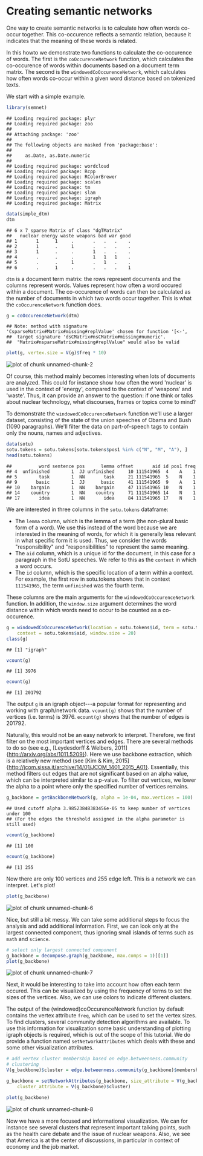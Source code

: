 Creating semantic networks
========================================================

One way to create semantic networks is to calculate how often words co-occur together. This co-occurence reflects a semantic relation, because it indicates that the meaning of these words is related.

In this howto we demonstrate two functions to calculate the co-occurence of words. The first is the `coOccurenceNetwork` function, which calculates the co-occurence of words within documents based on a document term matrix. The second is the `windowedCoOccurenceNetwork`, which calculates how often words co-occur within a given word distance based on tokenized texts.

We start with a simple example. 


```r
library(semnet)
```

```
## Loading required package: plyr
## Loading required package: zoo
## 
## Attaching package: 'zoo'
## 
## The following objects are masked from 'package:base':
## 
##     as.Date, as.Date.numeric
## 
## Loading required package: wordcloud
## Loading required package: Rcpp
## Loading required package: RColorBrewer
## Loading required package: scales
## Loading required package: tm
## Loading required package: slam
## Loading required package: igraph
## Loading required package: Matrix
```

```r
data(simple_dtm)
dtm
```

```
## 6 x 7 sparse Matrix of class "dgTMatrix"
##   nuclear energy waste weapons bad war good
## 1       1      1     .       .   .   .    .
## 2       1      .     1       .   .   .    .
## 3       1      .     .       1   .   .    .
## 4       .      .     .       1   1   1    .
## 5       .      .     1       .   1   .    .
## 6       .      1     .       .   .   .    1
```


`dtm` is a document term matrix: the rows represent documents and the columns represent words. Values represent how often a word occured within a document. The co-occurence of words can then be calculated as the number of documents in which two words occur together. This is what the `coOccurenceNetwork` function does. 


```r
g = coOccurenceNetwork(dtm)
```

```
## Note: method with signature 'CsparseMatrix#Matrix#missing#replValue' chosen for function '[<-',
##  target signature 'dsCMatrix#nsCMatrix#missing#numeric'.
##  "Matrix#nsparseMatrix#missing#replValue" would also be valid
```

```r
plot(g, vertex.size = V(g)$freq * 10)
```

![plot of chunk unnamed-chunk-2](figure/unnamed-chunk-2.png) 


Of course, this method mainly becomes interesting when lots of documents are analyzed. This could for instance show how often the word 'nuclear' is used in the context of 'energy', compared to the context of 'weapons' and 'waste'. Thus, it can provide an answer to the question: if one think or talks about nuclear technology, what discourses, frames or topics come to mind?

To demonstrate the `windowedCoOccurenceNetwork` function we'll use a larger dataset, consisting of the state of the union speeches of Obama and Bush (1090 paragraphs). We'll filter the data on part-of-speech tags to contain only the nouns, names and adjectives.


```r
data(sotu)
sotu.tokens = sotu.tokens[sotu.tokens$pos1 %in% c("N", "M", "A"), ]
head(sotu.tokens)
```

```
##          word sentence pos      lemma offset       aid id pos1 freq
## 4  unfinished        1  JJ unfinished     10 111541965  4    A    1
## 5        task        1  NN       task     21 111541965  5    N    1
## 9       basic        1  JJ      basic     41 111541965  9    A    1
## 10    bargain        1  NN    bargain     47 111541965 10    N    1
## 14    country        1  NN    country     71 111541965 14    N    1
## 17       idea        1  NN       idea     84 111541965 17    N    1
```


We are interested in three columns in the `sotu.tokens` dataframe: 
* The `lemma` column, which is the lemma of a term (the non-plural basic form of a word). We use this instead of the word because we are interested in the meaning of words, for which it is generally less relevant in what specific form it is used. Thus, we consider the words "responsibility" and "responsibilities" to represent the same meaning.
* The `aid` column, which is a unique id for the document, in this case for a paragraph in the SotU speeches. We refer to this as the `context` in which a word occurs.
* The `id` column, which is the specific location of a term within a context. For example, the first row in sotu.tokens shows that in context `111541965`, the term `unfinished` was the fourth term.

These columns are the main arguments for the `windowedCoOccurenceNetwork` function. In addition, the `window.size` argument determines the word distance within which words need to occur to be counted as a co-occurence.


```r
g = windowedCoOccurenceNetwork(location = sotu.tokens$id, term = sotu.tokens$lemma, 
    context = sotu.tokens$aid, window.size = 20)
class(g)
```

```
## [1] "igraph"
```

```r
vcount(g)
```

```
## [1] 3976
```

```r
ecount(g)
```

```
## [1] 201792
```


The output `g` is an igraph object---a popular format for representing and working with graph/network data. `vcount(g)` shows that the number of vertices (i.e. terms) is 3976. `ecount(g)` shows that the number of edges is 201792. 

Naturally, this would not be an easy network to interpret. Therefore, we first filter on the most important vertices and edges. There are several methods to do so (see e.g., [Leydesdorff & Welbers, 2011]{http://arxiv.org/abs/1011.5209}). Here we use backbone extraction, which is a relatively new method (see [Kim & Kim, 2015]{http://jcom.sissa.it/archive/14/01/JCOM_1401_2015_A01}. Essentially, this method filters out edges that are not significant based on an alpha value, which can be interpreted similar to a p-value. To filter out vertices, we lower the alpha to a point where only the specified number of vertices remains.   


```r
g_backbone = getBackboneNetwork(g, alpha = 1e-04, max.vertices = 100)
```

```
## Used cutoff alpha 3.98523848383456e-05 to keep number of vertices under 100
## (For the edges the threshold assigned in the alpha parameter is still used)
```

```r
vcount(g_backbone)
```

```
## [1] 100
```

```r
ecount(g_backbone)
```

```
## [1] 255
```


Now there are only 100 vertices and 255 edge left. This is a network we can interpret. Let's plot!


```r
plot(g_backbone)
```

![plot of chunk unnamed-chunk-6](figure/unnamed-chunk-6.png) 


Nice, but still a bit messy. We can take some additional steps to focus the analysis and add additional information. First, we can look only at the largest connected component, thus ignoring small islands of terms such as `math` and `science`. 


```r
# select only largest connected component
g_backbone = decompose.graph(g_backbone, max.comps = 1)[[1]]
plot(g_backbone)
```

![plot of chunk unnamed-chunk-7](figure/unnamed-chunk-7.png) 


Next, it would be interesting to take into account how often each term occured. This can be visualized by using the frequency of terms to set the sizes of the vertices. Also, we can use colors to indicate different clusters.

The output of the (windowed)coOccurenceNetwork function by default contains the vertex attribute `freq`, which can be used to set the vertex sizes. To find clusters, several community detection algorithms are available. To use this information for visualization some basic understanding of plotting igraph objects is required, which is out of the scope of this tutorial. We do provide a function named `setNetworkAttributes` which deals with these and some other visualization attributes. 



```r
# add vertex cluster membership based on edge.betweenness.community
# clustering
V(g_backbone)$cluster = edge.betweenness.community(g_backbone)$membership

g_backbone = setNetworkAttributes(g_backbone, size_attribute = V(g_backbone)$freq, 
    cluster_attribute = V(g_backbone)$cluster)

plot(g_backbone)
```

![plot of chunk unnamed-chunk-8](figure/unnamed-chunk-8.png) 


Now we have a more focused and informational visualization. We can for instance see several clusters that represent important talking points, such as the health care debate and the issue of nuclear weapons. Also, we see that America is at the center of discussions, in particular in context of economy and the job market.

